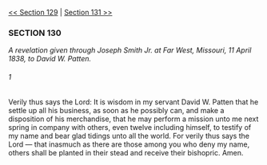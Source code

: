 [<< Section 129](Section%20129.md)  |  [Section 131 >>](Section%20131.md)

### SECTION 130

*A revelation given through Joseph Smith Jr. at Far West, Missouri, 11 April 1838, to David W. Patten.*

###### 1
Verily thus says the Lord: It is wisdom in my servant David W. Patten that he settle up all his business, as soon as he possibly can, and make a disposition of his merchandise, that he may perform a mission unto me next spring in company with others, even twelve including himself, to testify of my name and bear glad tidings unto all the world. For verily thus says the Lord — that inasmuch as there are those among you who deny my name, others shall be planted in their stead and receive their bishopric. Amen.